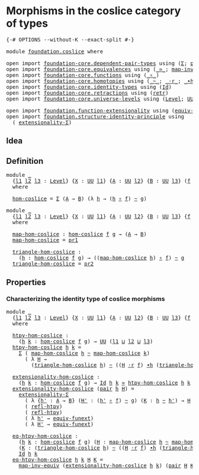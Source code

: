 # Morphisms in the coslice category of types

<pre class="Agda"><a id="55" class="Symbol">{-#</a> <a id="59" class="Keyword">OPTIONS</a> <a id="67" class="Pragma">--without-K</a> <a id="79" class="Pragma">--exact-split</a> <a id="93" class="Symbol">#-}</a>

<a id="98" class="Keyword">module</a> <a id="105" href="foundation.coslice.html" class="Module">foundation.coslice</a> <a id="124" class="Keyword">where</a>

<a id="131" class="Keyword">open</a> <a id="136" class="Keyword">import</a> <a id="143" href="foundation-core.dependent-pair-types.html" class="Module">foundation-core.dependent-pair-types</a> <a id="180" class="Keyword">using</a> <a id="186" class="Symbol">(</a><a id="187" href="foundation-core.dependent-pair-types.html#502" class="Record">Σ</a><a id="188" class="Symbol">;</a> <a id="190" href="foundation-core.dependent-pair-types.html#575" class="InductiveConstructor">pair</a><a id="194" class="Symbol">;</a> <a id="196" href="foundation-core.dependent-pair-types.html#592" class="Field">pr1</a><a id="199" class="Symbol">;</a> <a id="201" href="foundation-core.dependent-pair-types.html#604" class="Field">pr2</a><a id="204" class="Symbol">)</a>
<a id="206" class="Keyword">open</a> <a id="211" class="Keyword">import</a> <a id="218" href="foundation-core.equivalences.html" class="Module">foundation-core.equivalences</a> <a id="247" class="Keyword">using</a> <a id="253" class="Symbol">(</a><a id="254" href="foundation-core.equivalences.html#1607" class="Function Operator">_≃_</a><a id="257" class="Symbol">;</a> <a id="259" href="foundation-core.equivalences.html#5022" class="Function">map-inv-equiv</a><a id="272" class="Symbol">)</a>
<a id="274" class="Keyword">open</a> <a id="279" class="Keyword">import</a> <a id="286" href="foundation-core.functions.html" class="Module">foundation-core.functions</a> <a id="312" class="Keyword">using</a> <a id="318" class="Symbol">(</a><a id="319" href="foundation-core.functions.html#407" class="Function Operator">_∘_</a><a id="322" class="Symbol">)</a>
<a id="324" class="Keyword">open</a> <a id="329" class="Keyword">import</a> <a id="336" href="foundation-core.homotopies.html" class="Module">foundation-core.homotopies</a> <a id="363" class="Keyword">using</a> <a id="369" class="Symbol">(</a><a id="370" href="foundation-core.homotopies.html#545" class="Function Operator">_~_</a><a id="373" class="Symbol">;</a> <a id="375" href="foundation-core.homotopies.html#2052" class="Function Operator">_·r_</a><a id="379" class="Symbol">;</a> <a id="381" href="foundation-core.homotopies.html#1136" class="Function Operator">_∙h_</a><a id="385" class="Symbol">;</a> <a id="387" href="foundation-core.homotopies.html#710" class="Function">refl-htpy</a><a id="396" class="Symbol">)</a>
<a id="398" class="Keyword">open</a> <a id="403" class="Keyword">import</a> <a id="410" href="foundation-core.identity-types.html" class="Module">foundation-core.identity-types</a> <a id="441" class="Keyword">using</a> <a id="447" class="Symbol">(</a><a id="448" href="foundation-core.identity-types.html#641" class="Datatype">Id</a><a id="450" class="Symbol">)</a>
<a id="452" class="Keyword">open</a> <a id="457" class="Keyword">import</a> <a id="464" href="foundation-core.retractions.html" class="Module">foundation-core.retractions</a> <a id="492" class="Keyword">using</a> <a id="498" class="Symbol">(</a><a id="499" href="foundation-core.retractions.html#593" class="Function">retr</a><a id="503" class="Symbol">)</a>
<a id="505" class="Keyword">open</a> <a id="510" class="Keyword">import</a> <a id="517" href="foundation-core.universe-levels.html" class="Module">foundation-core.universe-levels</a> <a id="549" class="Keyword">using</a> <a id="555" class="Symbol">(</a><a id="556" href="Agda.Primitive.html#597" class="Postulate">Level</a><a id="561" class="Symbol">;</a> <a id="563" href="foundation-core.universe-levels.html#222" class="Primitive">UU</a><a id="565" class="Symbol">;</a> <a id="567" href="Agda.Primitive.html#810" class="Primitive Operator">_⊔_</a><a id="570" class="Symbol">)</a>

<a id="573" class="Keyword">open</a> <a id="578" class="Keyword">import</a> <a id="585" href="foundation.function-extensionality.html" class="Module">foundation.function-extensionality</a> <a id="620" class="Keyword">using</a> <a id="626" class="Symbol">(</a><a id="627" href="foundation-core.function-extensionality.html#1301" class="Function">equiv-funext</a><a id="639" class="Symbol">)</a>
<a id="641" class="Keyword">open</a> <a id="646" class="Keyword">import</a> <a id="653" href="foundation.structure-identity-principle.html" class="Module">foundation.structure-identity-principle</a> <a id="693" class="Keyword">using</a>
  <a id="701" class="Symbol">(</a> <a id="703" href="foundation.structure-identity-principle.html#2980" class="Function">extensionality-Σ</a><a id="719" class="Symbol">)</a>
</pre>
## Idea

## Definition

<pre class="Agda"><a id="758" class="Keyword">module</a> <a id="765" href="foundation.coslice.html#765" class="Module">_</a>
  <a id="769" class="Symbol">{</a><a id="770" href="foundation.coslice.html#770" class="Bound">l1</a> <a id="773" href="foundation.coslice.html#773" class="Bound">l2</a> <a id="776" href="foundation.coslice.html#776" class="Bound">l3</a> <a id="779" class="Symbol">:</a> <a id="781" href="Agda.Primitive.html#597" class="Postulate">Level</a><a id="786" class="Symbol">}</a> <a id="788" class="Symbol">{</a><a id="789" href="foundation.coslice.html#789" class="Bound">X</a> <a id="791" class="Symbol">:</a> <a id="793" href="foundation-core.universe-levels.html#222" class="Primitive">UU</a> <a id="796" href="foundation.coslice.html#770" class="Bound">l1</a><a id="798" class="Symbol">}</a> <a id="800" class="Symbol">{</a><a id="801" href="foundation.coslice.html#801" class="Bound">A</a> <a id="803" class="Symbol">:</a> <a id="805" href="foundation-core.universe-levels.html#222" class="Primitive">UU</a> <a id="808" href="foundation.coslice.html#773" class="Bound">l2</a><a id="810" class="Symbol">}</a> <a id="812" class="Symbol">{</a><a id="813" href="foundation.coslice.html#813" class="Bound">B</a> <a id="815" class="Symbol">:</a> <a id="817" href="foundation-core.universe-levels.html#222" class="Primitive">UU</a> <a id="820" href="foundation.coslice.html#776" class="Bound">l3</a><a id="822" class="Symbol">}</a> <a id="824" class="Symbol">(</a><a id="825" href="foundation.coslice.html#825" class="Bound">f</a> <a id="827" class="Symbol">:</a> <a id="829" href="foundation.coslice.html#789" class="Bound">X</a> <a id="831" class="Symbol">→</a> <a id="833" href="foundation.coslice.html#801" class="Bound">A</a><a id="834" class="Symbol">)</a> <a id="836" class="Symbol">(</a><a id="837" href="foundation.coslice.html#837" class="Bound">g</a> <a id="839" class="Symbol">:</a> <a id="841" href="foundation.coslice.html#789" class="Bound">X</a> <a id="843" class="Symbol">→</a> <a id="845" href="foundation.coslice.html#813" class="Bound">B</a><a id="846" class="Symbol">)</a>
  <a id="850" class="Keyword">where</a>

  <a id="859" href="foundation.coslice.html#859" class="Function">hom-coslice</a> <a id="871" class="Symbol">=</a> <a id="873" href="foundation-core.dependent-pair-types.html#502" class="Record">Σ</a> <a id="875" class="Symbol">(</a><a id="876" href="foundation.coslice.html#801" class="Bound">A</a> <a id="878" class="Symbol">→</a> <a id="880" href="foundation.coslice.html#813" class="Bound">B</a><a id="881" class="Symbol">)</a> <a id="883" class="Symbol">(λ</a> <a id="886" href="foundation.coslice.html#886" class="Bound">h</a> <a id="888" class="Symbol">→</a> <a id="890" class="Symbol">(</a><a id="891" href="foundation.coslice.html#886" class="Bound">h</a> <a id="893" href="foundation-core.functions.html#407" class="Function Operator">∘</a> <a id="895" href="foundation.coslice.html#825" class="Bound">f</a><a id="896" class="Symbol">)</a> <a id="898" href="foundation-core.homotopies.html#545" class="Function Operator">~</a> <a id="900" href="foundation.coslice.html#837" class="Bound">g</a><a id="901" class="Symbol">)</a>

<a id="904" class="Keyword">module</a> <a id="911" href="foundation.coslice.html#911" class="Module">_</a>
  <a id="915" class="Symbol">{</a><a id="916" href="foundation.coslice.html#916" class="Bound">l1</a> <a id="919" href="foundation.coslice.html#919" class="Bound">l2</a> <a id="922" href="foundation.coslice.html#922" class="Bound">l3</a> <a id="925" class="Symbol">:</a> <a id="927" href="Agda.Primitive.html#597" class="Postulate">Level</a><a id="932" class="Symbol">}</a> <a id="934" class="Symbol">{</a><a id="935" href="foundation.coslice.html#935" class="Bound">X</a> <a id="937" class="Symbol">:</a> <a id="939" href="foundation-core.universe-levels.html#222" class="Primitive">UU</a> <a id="942" href="foundation.coslice.html#916" class="Bound">l1</a><a id="944" class="Symbol">}</a> <a id="946" class="Symbol">{</a><a id="947" href="foundation.coslice.html#947" class="Bound">A</a> <a id="949" class="Symbol">:</a> <a id="951" href="foundation-core.universe-levels.html#222" class="Primitive">UU</a> <a id="954" href="foundation.coslice.html#919" class="Bound">l2</a><a id="956" class="Symbol">}</a> <a id="958" class="Symbol">{</a><a id="959" href="foundation.coslice.html#959" class="Bound">B</a> <a id="961" class="Symbol">:</a> <a id="963" href="foundation-core.universe-levels.html#222" class="Primitive">UU</a> <a id="966" href="foundation.coslice.html#922" class="Bound">l3</a><a id="968" class="Symbol">}</a> <a id="970" class="Symbol">{</a><a id="971" href="foundation.coslice.html#971" class="Bound">f</a> <a id="973" class="Symbol">:</a> <a id="975" href="foundation.coslice.html#935" class="Bound">X</a> <a id="977" class="Symbol">→</a> <a id="979" href="foundation.coslice.html#947" class="Bound">A</a><a id="980" class="Symbol">}</a> <a id="982" class="Symbol">{</a><a id="983" href="foundation.coslice.html#983" class="Bound">g</a> <a id="985" class="Symbol">:</a> <a id="987" href="foundation.coslice.html#935" class="Bound">X</a> <a id="989" class="Symbol">→</a> <a id="991" href="foundation.coslice.html#959" class="Bound">B</a><a id="992" class="Symbol">}</a>
  <a id="996" class="Keyword">where</a>

  <a id="1005" href="foundation.coslice.html#1005" class="Function">map-hom-coslice</a> <a id="1021" class="Symbol">:</a> <a id="1023" href="foundation.coslice.html#859" class="Function">hom-coslice</a> <a id="1035" href="foundation.coslice.html#971" class="Bound">f</a> <a id="1037" href="foundation.coslice.html#983" class="Bound">g</a> <a id="1039" class="Symbol">→</a> <a id="1041" class="Symbol">(</a><a id="1042" href="foundation.coslice.html#947" class="Bound">A</a> <a id="1044" class="Symbol">→</a> <a id="1046" href="foundation.coslice.html#959" class="Bound">B</a><a id="1047" class="Symbol">)</a>
  <a id="1051" href="foundation.coslice.html#1005" class="Function">map-hom-coslice</a> <a id="1067" class="Symbol">=</a> <a id="1069" href="foundation-core.dependent-pair-types.html#592" class="Field">pr1</a>

  <a id="1076" href="foundation.coslice.html#1076" class="Function">triangle-hom-coslice</a> <a id="1097" class="Symbol">:</a>
    <a id="1103" class="Symbol">(</a><a id="1104" href="foundation.coslice.html#1104" class="Bound">h</a> <a id="1106" class="Symbol">:</a> <a id="1108" href="foundation.coslice.html#859" class="Function">hom-coslice</a> <a id="1120" href="foundation.coslice.html#971" class="Bound">f</a> <a id="1122" href="foundation.coslice.html#983" class="Bound">g</a><a id="1123" class="Symbol">)</a> <a id="1125" class="Symbol">→</a> <a id="1127" class="Symbol">((</a><a id="1129" href="foundation.coslice.html#1005" class="Function">map-hom-coslice</a> <a id="1145" href="foundation.coslice.html#1104" class="Bound">h</a><a id="1146" class="Symbol">)</a> <a id="1148" href="foundation-core.functions.html#407" class="Function Operator">∘</a> <a id="1150" href="foundation.coslice.html#971" class="Bound">f</a><a id="1151" class="Symbol">)</a> <a id="1153" href="foundation-core.homotopies.html#545" class="Function Operator">~</a> <a id="1155" href="foundation.coslice.html#983" class="Bound">g</a>
  <a id="1159" href="foundation.coslice.html#1076" class="Function">triangle-hom-coslice</a> <a id="1180" class="Symbol">=</a> <a id="1182" href="foundation-core.dependent-pair-types.html#604" class="Field">pr2</a>
</pre>
## Properties

### Characterizing the identity type of coslice morphisms

<pre class="Agda"><a id="1273" class="Keyword">module</a> <a id="1280" href="foundation.coslice.html#1280" class="Module">_</a>
  <a id="1284" class="Symbol">{</a><a id="1285" href="foundation.coslice.html#1285" class="Bound">l1</a> <a id="1288" href="foundation.coslice.html#1288" class="Bound">l2</a> <a id="1291" href="foundation.coslice.html#1291" class="Bound">l3</a> <a id="1294" class="Symbol">:</a> <a id="1296" href="Agda.Primitive.html#597" class="Postulate">Level</a><a id="1301" class="Symbol">}</a> <a id="1303" class="Symbol">{</a><a id="1304" href="foundation.coslice.html#1304" class="Bound">X</a> <a id="1306" class="Symbol">:</a> <a id="1308" href="foundation-core.universe-levels.html#222" class="Primitive">UU</a> <a id="1311" href="foundation.coslice.html#1285" class="Bound">l1</a><a id="1313" class="Symbol">}</a> <a id="1315" class="Symbol">{</a><a id="1316" href="foundation.coslice.html#1316" class="Bound">A</a> <a id="1318" class="Symbol">:</a> <a id="1320" href="foundation-core.universe-levels.html#222" class="Primitive">UU</a> <a id="1323" href="foundation.coslice.html#1288" class="Bound">l2</a><a id="1325" class="Symbol">}</a> <a id="1327" class="Symbol">{</a><a id="1328" href="foundation.coslice.html#1328" class="Bound">B</a> <a id="1330" class="Symbol">:</a> <a id="1332" href="foundation-core.universe-levels.html#222" class="Primitive">UU</a> <a id="1335" href="foundation.coslice.html#1291" class="Bound">l3</a><a id="1337" class="Symbol">}</a> <a id="1339" class="Symbol">{</a><a id="1340" href="foundation.coslice.html#1340" class="Bound">f</a> <a id="1342" class="Symbol">:</a> <a id="1344" href="foundation.coslice.html#1304" class="Bound">X</a> <a id="1346" class="Symbol">→</a> <a id="1348" href="foundation.coslice.html#1316" class="Bound">A</a><a id="1349" class="Symbol">}</a> <a id="1351" class="Symbol">{</a><a id="1352" href="foundation.coslice.html#1352" class="Bound">g</a> <a id="1354" class="Symbol">:</a> <a id="1356" href="foundation.coslice.html#1304" class="Bound">X</a> <a id="1358" class="Symbol">→</a> <a id="1360" href="foundation.coslice.html#1328" class="Bound">B</a><a id="1361" class="Symbol">}</a>
  <a id="1365" class="Keyword">where</a>

  <a id="1374" href="foundation.coslice.html#1374" class="Function">htpy-hom-coslice</a> <a id="1391" class="Symbol">:</a>
    <a id="1397" class="Symbol">(</a><a id="1398" href="foundation.coslice.html#1398" class="Bound">h</a> <a id="1400" href="foundation.coslice.html#1400" class="Bound">k</a> <a id="1402" class="Symbol">:</a> <a id="1404" href="foundation.coslice.html#859" class="Function">hom-coslice</a> <a id="1416" href="foundation.coslice.html#1340" class="Bound">f</a> <a id="1418" href="foundation.coslice.html#1352" class="Bound">g</a><a id="1419" class="Symbol">)</a> <a id="1421" class="Symbol">→</a> <a id="1423" href="foundation-core.universe-levels.html#222" class="Primitive">UU</a> <a id="1426" class="Symbol">(</a><a id="1427" href="foundation.coslice.html#1285" class="Bound">l1</a> <a id="1430" href="Agda.Primitive.html#810" class="Primitive Operator">⊔</a> <a id="1432" href="foundation.coslice.html#1288" class="Bound">l2</a> <a id="1435" href="Agda.Primitive.html#810" class="Primitive Operator">⊔</a> <a id="1437" href="foundation.coslice.html#1291" class="Bound">l3</a><a id="1439" class="Symbol">)</a>
  <a id="1443" href="foundation.coslice.html#1374" class="Function">htpy-hom-coslice</a> <a id="1460" href="foundation.coslice.html#1460" class="Bound">h</a> <a id="1462" href="foundation.coslice.html#1462" class="Bound">k</a> <a id="1464" class="Symbol">=</a>
    <a id="1470" href="foundation-core.dependent-pair-types.html#502" class="Record">Σ</a> <a id="1472" class="Symbol">(</a> <a id="1474" href="foundation.coslice.html#1005" class="Function">map-hom-coslice</a> <a id="1490" href="foundation.coslice.html#1460" class="Bound">h</a> <a id="1492" href="foundation-core.homotopies.html#545" class="Function Operator">~</a> <a id="1494" href="foundation.coslice.html#1005" class="Function">map-hom-coslice</a> <a id="1510" href="foundation.coslice.html#1462" class="Bound">k</a><a id="1511" class="Symbol">)</a>
      <a id="1519" class="Symbol">(</a> <a id="1521" class="Symbol">λ</a> <a id="1523" href="foundation.coslice.html#1523" class="Bound">H</a> <a id="1525" class="Symbol">→</a>
        <a id="1535" class="Symbol">(</a><a id="1536" href="foundation.coslice.html#1076" class="Function">triangle-hom-coslice</a> <a id="1557" href="foundation.coslice.html#1460" class="Bound">h</a><a id="1558" class="Symbol">)</a> <a id="1560" href="foundation-core.homotopies.html#545" class="Function Operator">~</a> <a id="1562" class="Symbol">((</a><a id="1564" href="foundation.coslice.html#1523" class="Bound">H</a> <a id="1566" href="foundation-core.homotopies.html#2052" class="Function Operator">·r</a> <a id="1569" href="foundation.coslice.html#1340" class="Bound">f</a><a id="1570" class="Symbol">)</a> <a id="1572" href="foundation-core.homotopies.html#1136" class="Function Operator">∙h</a> <a id="1575" class="Symbol">(</a><a id="1576" href="foundation.coslice.html#1076" class="Function">triangle-hom-coslice</a> <a id="1597" href="foundation.coslice.html#1462" class="Bound">k</a><a id="1598" class="Symbol">)))</a>

  <a id="1605" href="foundation.coslice.html#1605" class="Function">extensionality-hom-coslice</a> <a id="1632" class="Symbol">:</a>
    <a id="1638" class="Symbol">(</a><a id="1639" href="foundation.coslice.html#1639" class="Bound">h</a> <a id="1641" href="foundation.coslice.html#1641" class="Bound">k</a> <a id="1643" class="Symbol">:</a> <a id="1645" href="foundation.coslice.html#859" class="Function">hom-coslice</a> <a id="1657" href="foundation.coslice.html#1340" class="Bound">f</a> <a id="1659" href="foundation.coslice.html#1352" class="Bound">g</a><a id="1660" class="Symbol">)</a> <a id="1662" class="Symbol">→</a> <a id="1664" href="foundation-core.identity-types.html#641" class="Datatype">Id</a> <a id="1667" href="foundation.coslice.html#1639" class="Bound">h</a> <a id="1669" href="foundation.coslice.html#1641" class="Bound">k</a> <a id="1671" href="foundation-core.equivalences.html#1607" class="Function Operator">≃</a> <a id="1673" href="foundation.coslice.html#1374" class="Function">htpy-hom-coslice</a> <a id="1690" href="foundation.coslice.html#1639" class="Bound">h</a> <a id="1692" href="foundation.coslice.html#1641" class="Bound">k</a>
  <a id="1696" href="foundation.coslice.html#1605" class="Function">extensionality-hom-coslice</a> <a id="1723" class="Symbol">(</a><a id="1724" href="foundation-core.dependent-pair-types.html#575" class="InductiveConstructor">pair</a> <a id="1729" href="foundation.coslice.html#1729" class="Bound">h</a> <a id="1731" href="foundation.coslice.html#1731" class="Bound">H</a><a id="1732" class="Symbol">)</a> <a id="1734" class="Symbol">=</a>
    <a id="1740" href="foundation.structure-identity-principle.html#2980" class="Function">extensionality-Σ</a>
      <a id="1763" class="Symbol">(</a> <a id="1765" class="Symbol">λ</a> <a id="1767" class="Symbol">{</a><a id="1768" href="foundation.coslice.html#1768" class="Bound">h&#39;</a> <a id="1771" class="Symbol">:</a> <a id="1773" href="foundation.coslice.html#1316" class="Bound">A</a> <a id="1775" class="Symbol">→</a> <a id="1777" href="foundation.coslice.html#1328" class="Bound">B</a><a id="1778" class="Symbol">}</a> <a id="1780" class="Symbol">(</a><a id="1781" href="foundation.coslice.html#1781" class="Bound">H&#39;</a> <a id="1784" class="Symbol">:</a> <a id="1786" class="Symbol">(</a><a id="1787" href="foundation.coslice.html#1768" class="Bound">h&#39;</a> <a id="1790" href="foundation-core.functions.html#407" class="Function Operator">∘</a> <a id="1792" href="foundation.coslice.html#1340" class="Bound">f</a><a id="1793" class="Symbol">)</a> <a id="1795" href="foundation-core.homotopies.html#545" class="Function Operator">~</a> <a id="1797" href="foundation.coslice.html#1352" class="Bound">g</a><a id="1798" class="Symbol">)</a> <a id="1800" class="Symbol">(</a><a id="1801" href="foundation.coslice.html#1801" class="Bound">K</a> <a id="1803" class="Symbol">:</a> <a id="1805" href="foundation.coslice.html#1729" class="Bound">h</a> <a id="1807" href="foundation-core.homotopies.html#545" class="Function Operator">~</a> <a id="1809" href="foundation.coslice.html#1768" class="Bound">h&#39;</a><a id="1811" class="Symbol">)</a> <a id="1813" class="Symbol">→</a> <a id="1815" href="foundation.coslice.html#1731" class="Bound">H</a> <a id="1817" href="foundation-core.homotopies.html#545" class="Function Operator">~</a> <a id="1819" class="Symbol">((</a><a id="1821" href="foundation.coslice.html#1801" class="Bound">K</a> <a id="1823" href="foundation-core.homotopies.html#2052" class="Function Operator">·r</a> <a id="1826" href="foundation.coslice.html#1340" class="Bound">f</a><a id="1827" class="Symbol">)</a> <a id="1829" href="foundation-core.homotopies.html#1136" class="Function Operator">∙h</a> <a id="1832" href="foundation.coslice.html#1781" class="Bound">H&#39;</a><a id="1834" class="Symbol">))</a>
      <a id="1843" class="Symbol">(</a> <a id="1845" href="foundation-core.homotopies.html#710" class="Function">refl-htpy</a><a id="1854" class="Symbol">)</a>
      <a id="1862" class="Symbol">(</a> <a id="1864" href="foundation-core.homotopies.html#710" class="Function">refl-htpy</a><a id="1873" class="Symbol">)</a>
      <a id="1881" class="Symbol">(</a> <a id="1883" class="Symbol">λ</a> <a id="1885" href="foundation.coslice.html#1885" class="Bound">h&#39;</a> <a id="1888" class="Symbol">→</a> <a id="1890" href="foundation-core.function-extensionality.html#1301" class="Function">equiv-funext</a><a id="1902" class="Symbol">)</a>
      <a id="1910" class="Symbol">(</a> <a id="1912" class="Symbol">λ</a> <a id="1914" href="foundation.coslice.html#1914" class="Bound">H&#39;</a> <a id="1917" class="Symbol">→</a> <a id="1919" href="foundation-core.function-extensionality.html#1301" class="Function">equiv-funext</a><a id="1931" class="Symbol">)</a>

  <a id="1936" href="foundation.coslice.html#1936" class="Function">eq-htpy-hom-coslice</a> <a id="1956" class="Symbol">:</a>
    <a id="1962" class="Symbol">(</a><a id="1963" href="foundation.coslice.html#1963" class="Bound">h</a> <a id="1965" href="foundation.coslice.html#1965" class="Bound">k</a> <a id="1967" class="Symbol">:</a> <a id="1969" href="foundation.coslice.html#859" class="Function">hom-coslice</a> <a id="1981" href="foundation.coslice.html#1340" class="Bound">f</a> <a id="1983" href="foundation.coslice.html#1352" class="Bound">g</a><a id="1984" class="Symbol">)</a> <a id="1986" class="Symbol">(</a><a id="1987" href="foundation.coslice.html#1987" class="Bound">H</a> <a id="1989" class="Symbol">:</a> <a id="1991" href="foundation.coslice.html#1005" class="Function">map-hom-coslice</a> <a id="2007" href="foundation.coslice.html#1963" class="Bound">h</a> <a id="2009" href="foundation-core.homotopies.html#545" class="Function Operator">~</a> <a id="2011" href="foundation.coslice.html#1005" class="Function">map-hom-coslice</a> <a id="2027" href="foundation.coslice.html#1965" class="Bound">k</a><a id="2028" class="Symbol">)</a>
    <a id="2034" class="Symbol">(</a><a id="2035" href="foundation.coslice.html#2035" class="Bound">K</a> <a id="2037" class="Symbol">:</a> <a id="2039" class="Symbol">(</a><a id="2040" href="foundation.coslice.html#1076" class="Function">triangle-hom-coslice</a> <a id="2061" href="foundation.coslice.html#1963" class="Bound">h</a><a id="2062" class="Symbol">)</a> <a id="2064" href="foundation-core.homotopies.html#545" class="Function Operator">~</a> <a id="2066" class="Symbol">((</a><a id="2068" href="foundation.coslice.html#1987" class="Bound">H</a> <a id="2070" href="foundation-core.homotopies.html#2052" class="Function Operator">·r</a> <a id="2073" href="foundation.coslice.html#1340" class="Bound">f</a><a id="2074" class="Symbol">)</a> <a id="2076" href="foundation-core.homotopies.html#1136" class="Function Operator">∙h</a> <a id="2079" class="Symbol">(</a><a id="2080" href="foundation.coslice.html#1076" class="Function">triangle-hom-coslice</a> <a id="2101" href="foundation.coslice.html#1965" class="Bound">k</a><a id="2102" class="Symbol">)))</a> <a id="2106" class="Symbol">→</a>
    <a id="2112" href="foundation-core.identity-types.html#641" class="Datatype">Id</a> <a id="2115" href="foundation.coslice.html#1963" class="Bound">h</a> <a id="2117" href="foundation.coslice.html#1965" class="Bound">k</a>
  <a id="2121" href="foundation.coslice.html#1936" class="Function">eq-htpy-hom-coslice</a> <a id="2141" href="foundation.coslice.html#2141" class="Bound">h</a> <a id="2143" href="foundation.coslice.html#2143" class="Bound">k</a> <a id="2145" href="foundation.coslice.html#2145" class="Bound">H</a> <a id="2147" href="foundation.coslice.html#2147" class="Bound">K</a> <a id="2149" class="Symbol">=</a>
    <a id="2155" href="foundation-core.equivalences.html#5022" class="Function">map-inv-equiv</a> <a id="2169" class="Symbol">(</a><a id="2170" href="foundation.coslice.html#1605" class="Function">extensionality-hom-coslice</a> <a id="2197" href="foundation.coslice.html#2141" class="Bound">h</a> <a id="2199" href="foundation.coslice.html#2143" class="Bound">k</a><a id="2200" class="Symbol">)</a> <a id="2202" class="Symbol">(</a><a id="2203" href="foundation-core.dependent-pair-types.html#575" class="InductiveConstructor">pair</a> <a id="2208" href="foundation.coslice.html#2145" class="Bound">H</a> <a id="2210" href="foundation.coslice.html#2147" class="Bound">K</a><a id="2211" class="Symbol">)</a>
</pre>